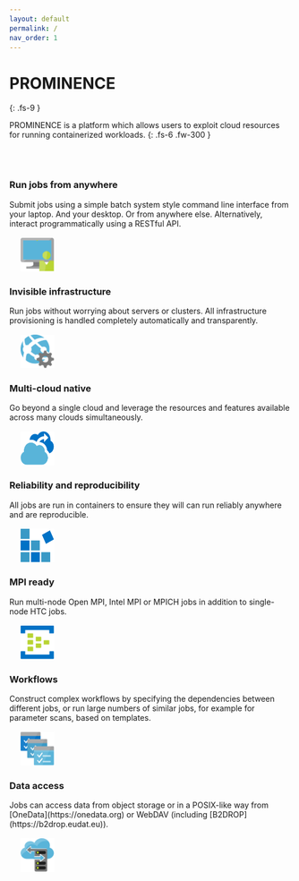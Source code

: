 ```yaml
---
layout: default
permalink: /
nav_order: 1
---
```


# PROMINENCE
{: .fs-9 }

PROMINENCE is a platform which allows users to exploit cloud resources for running containerized workloads.
{: .fs-6 .fw-300 }

<br/>
<br/>
<h3>Run jobs from anywhere</h3>
Submit jobs using a simple batch system style command line interface from your laptop. And your desktop. Or from anywhere else. Alternatively, interact programmatically using a RESTful API.
<br/>
<br/>

<img width="60" height="60" src="prominence-job-submission.png" hspace="20">
<h3>Invisible infrastructure</h3>
Run jobs without worrying about servers or clusters.
All infrastructure provisioning is handled completely automatically and transparently.
<br/>
<br/>

<img width="60" height="60" src="prominence-invisible.png" hspace="20">
<h3>Multi-cloud native</h3>
Go beyond a single cloud and leverage the resources and features available across many clouds simultaneously.
<br/>
<br/>

<img width="60" height="60" src="prominence-burst.png" hspace="20">
<h3>Reliability and reproducibility</h3>
All jobs are run in containers to ensure they will can run reliably anywhere and are reproducible.
<br/>
<br/>

<img width="60" height="60" src="prominence-containers.png" hspace="20">
<h3>MPI ready</h3>
Run multi-node Open MPI, Intel MPI or MPICH jobs in addition to single-node HTC jobs.
<br/>
<br/>

<img width="60" height="60" src="prominence-multi-node.png" hspace="20">
<h3>Workflows</h3>
Construct complex workflows by specifying the dependencies between different jobs, or run large numbers
of similar jobs, for example for parameter scans, based on templates.
<br/>
<br/>

<img width="60" height="60" src="prominence-workflow.png" hspace="20">
<h3>Data access</h3>
Jobs can access data from object storage or in a POSIX-like way from [OneData](https://onedata.org) or WebDAV (including [B2DROP](https://b2drop.eudat.eu)).
<br/>
<br/>
<img width="60" height="60" src="prominence-storage.png" hspace="20">

